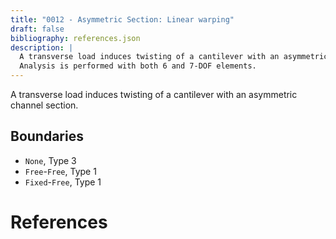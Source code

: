 ```yaml
---
title: "0012 - Asymmetric Section: Linear warping"
draft: false
bibliography: references.json
description: |
  A transverse load induces twisting of a cantilever with an asymmetric channel section.
  Analysis is performed with both 6 and 7-DOF elements.
---
```


A transverse load induces twisting of a cantilever with an asymmetric channel section.

## Boundaries

- `None`, Type 3
- `Free`-`Free`, Type 1
- `Fixed`-`Free`, Type 1

# References

<div id="bibliography-list"></div>

